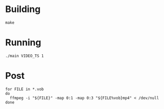 # Building

`make`

# Running

`./main VIDEO_TS 1`

# Post

```
for FILE in *.vob
do
  ffmpeg -i "${FILE}" -map 0:1 -map 0:3 "${FILE%vob}mp4" < /dev/null
done
```
